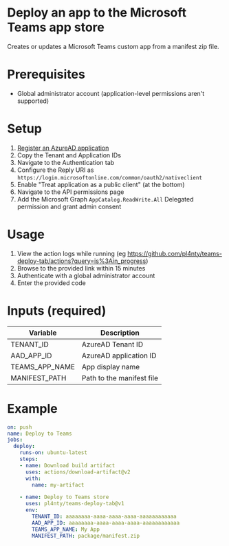 # Deploy an app to the Microsoft Teams app store
Creates or updates a Microsoft Teams custom app from a manifest zip file.

# Prerequisites
* Global administrator account (application-level permissions aren't supported)

# Setup
1. [Register an AzureAD application](https://docs.microsoft.com/en-us/graph/auth-register-app-v2)
2. Copy the Tenant and Application IDs
3. Navigate to the Authentication tab
4. Configure the Reply URI as `https://login.microsoftonline.com/common/oauth2/nativeclient`
5. Enable "Treat application as a public client" (at the bottom)
6. Navigate to the API permissions page
7. Add the Microsoft Graph `AppCatalog.ReadWrite.All` Delegated permission and grant admin consent

# Usage
1. View the action logs while running (eg https://github.com/pl4nty/teams-deploy-tab/actions?query=is%3Ain_progress) 
2. Browse to the provided link within 15 minutes
3. Authenticate with a global administrator account
4. Enter the provided code

# Inputs (required)
Variable | Description
-|-
TENANT_ID | AzureAD Tenant ID
AAD_APP_ID | AzureAD application ID
TEAMS_APP_NAME | App display name
MANIFEST_PATH | Path to the manifest file

# Example
```yml
on: push
name: Deploy to Teams
jobs:
  deploy:
    runs-on: ubuntu-latest
    steps:
    - name: Download build artifact
      uses: actions/download-artifact@v2
      with:
        name: my-artifact

    - name: Deploy to Teams store
      uses: pl4nty/teams-deploy-tab@v1
      env:
        TENANT_ID: aaaaaaaa-aaaa-aaaa-aaaa-aaaaaaaaaaaa
        AAD_APP_ID: aaaaaaaa-aaaa-aaaa-aaaa-aaaaaaaaaaaa
        TEAMS_APP_NAME: My App
        MANIFEST_PATH: package/manifest.zip
```